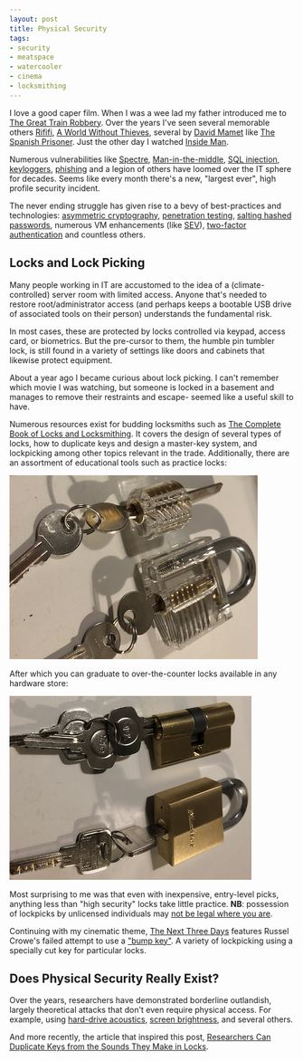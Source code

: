 ```yaml
---
layout: post
title: Physical Security
tags:
- security
- meatspace
- watercooler
- cinema
- locksmithing
---
```


I love a good caper film.  When I was a wee lad my father introduced me to [The Great Train Robbery](https://www.imdb.com/title/tt0079240/).  Over the years I've seen several memorable others [Rififi](https://en.wikipedia.org/wiki/Rififi), [A World Without Thieves](https://www.imdb.com/title/tt0439884/), several by [David Mamet](https://www.imdb.com/name/nm0000519/?ref_=tt_ov_dr) like [The Spanish Prisoner](https://www.imdb.com/title/tt0120176/).  Just the other day I watched [Inside Man](https://www.imdb.com/title/tt0454848/).

Numerous vulnerabilities like [Spectre](https://en.wikipedia.org/wiki/Spectre_(security_vulnerability)), [Man-in-the-middle](https://en.wikipedia.org/wiki/Man-in-the-middle_attack), [SQL injection](https://en.wikipedia.org/wiki/SQL_injection), [keyloggers](https://en.wikipedia.org/wiki/Keystroke_logging), [phishing](https://en.wikipedia.org/wiki/Phishing) and a legion of others have loomed over the IT sphere for decades.  Seems like every month there's a new, "largest ever", high profile security incident.

The never ending struggle has given rise to a bevy of best-practices and technologies: [asymmetric cryptography](https://en.wikipedia.org/wiki/Public-key_cryptography), [penetration testing](https://en.wikipedia.org/wiki/Penetration_test), [salting hashed passwords](https://en.wikipedia.org/wiki/Salt_(cryptography)), numerous VM enhancements (like [SEV](https://developer.amd.com/sev/)), [two-factor authentication](https://en.wikipedia.org/wiki/Multi-factor_authentication) and countless others.

## Locks and Lock Picking

Many people working in IT are accustomed to the idea of a (climate-controlled) server room with limited access.  Anyone that's needed to restore root/administrator access (and perhaps keeps a bootable USB drive of associated tools on their person) understands the fundamental risk.

In most cases, these are protected by locks controlled via keypad, access card, or biometrics.  But the pre-cursor to them, the humble pin tumbler lock, is still found in a variety of settings like doors and cabinets that likewise protect equipment.

About a year ago I became curious about lock picking.  I can't remember which movie I was watching, but someone is locked in a basement and manages to remove their restraints and escape- seemed like a useful skill to have.

Numerous resources exist for budding locksmiths such as [The Complete Book of Locks and Locksmithing](https://www.amazon.com/gp/product/B01LZ44ZD5/ref=kinw_myk_ro_title).  It covers the design of several types of locks, how to duplicate keys and design a master-key system, and lockpicking among other topics relevant in the trade.  Additionally, there are an assortment of educational tools such as practice locks:

![](/assets/lock_practice.png)

After which you can graduate to over-the-counter locks available in any hardware store:

![](/assets/lock_real.png)

Most surprising to me was that even with inexpensive, entry-level picks, anything less than "high security" locks take little practice.  __NB__: possession of lockpicks by unlicensed individuals may [not be legal where you are](https://en.wikipedia.org/wiki/Lock_picking#Legal_status).

Continuing with my cinematic theme, [The Next Three Days](https://www.imdb.com/title/tt1458175/) features Russel Crowe's failed attempt to use a ["bump key"](https://en.wikipedia.org/wiki/Lock_bumping).  A variety of lockpicking using a specially cut key for particular locks.

## Does Physical Security Really Exist?

Over the years, researchers have demonstrated borderline outlandish, largely theoretical attacks that don't even require physical access.  For example, using [hard-drive acoustics](https://arstechnica.com/information-technology/2016/08/new-air-gap-jumper-covertly-transmits-data-in-hard-drive-sounds/), [screen brightness](https://cyber.bgu.ac.il/exfiltrating-data-from-air-gapped-computers-using-screen-brightness/), and several others.

And more recently, the article that inspired this post, [Researchers Can Duplicate Keys from the Sounds They Make in Locks](https://kottke.org/20/08/researchers-can-duplicate-keys-from-the-sounds-they-make-in-locks).
